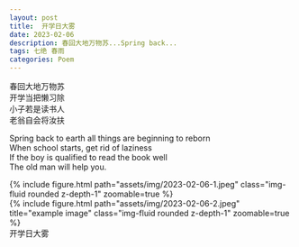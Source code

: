 ```yaml
---
layout: post
title:  开学日大雾
date: 2023-02-06
description: 春回大地万物苏...Spring back...
tags: 七绝 春雨
categories: Poem
---
```

春回大地万物苏  
开学当把懒习除  
小子若是读书人  
老翁自会将汝扶

Spring back to earth all things are beginning to reborn  
When school starts, get rid of laziness  
If the boy is qualified to read the book well  
The old man will help you.

<div class="row">
    <div class="col-sm-4 mt-3 mt-md-0">
        {% include figure.html path="assets/img/2023-02-06-1.jpeg"  class="img-fluid rounded z-depth-1" zoomable=true %}
    </div>
    <div class="col-sm-4 mt-3 mt-md-0">
        {% include figure.html path="assets/img/2023-02-06-2.jpeg" title="example image" class="img-fluid rounded z-depth-1" zoomable=true %}
    </div>
</div>
<div class="caption">
    开学日大雾
</div>
